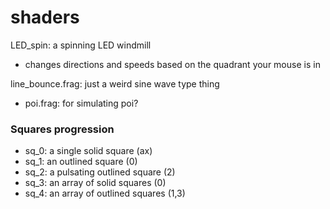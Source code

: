 # shaders

LED_spin: a spinning LED windmill
- changes directions and speeds based on the quadrant your mouse is in

line_bounce.frag: just a weird sine wave type thing

- poi.frag: for simulating poi?

### Squares progression
- sq_0: a single solid square (ax)
- sq_1: an outlined square (0)
- sq_2: a pulsating outlined square (2)
- sq_3: an array of solid squares (0)
- sq_4: an array of outlined squares (1,3)
